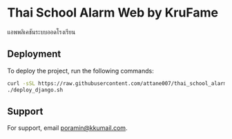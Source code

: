 
# Thai School Alarm Web by KruFame

แอพพลิเคชันระบบออดโรงเรียน

## Deployment

To deploy the project, run the following commands:

```bash
curl -sSL https://raw.githubusercontent.com/attane007/thai_school_alarm_web/prod/deploy_django.sh -o deploy_django.sh
./deploy_django.sh
```

## Support

For support, email poramin@kkumail.com.

